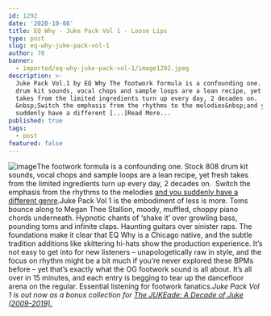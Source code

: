 ```yaml
---
id: 1292
date: '2020-10-08'
title: EQ Why - Juke Pack Vol 1 - Loose Lips
type: post
slug: eq-why-juke-pack-vol-1
author: 70
banner:
  - imported/eq-why-juke-pack-vol-1/image1292.jpeg
description: >-
  Juke Pack Vol.1 by EQ Why The footwork formula is a confounding one. Stock 808
  drum kit sounds, vocal chops and sample loops are a lean recipe, yet fresh
  takes from the limited ingredients turn up every day, 2 decades on.
  &nbsp;Switch the emphasis from the rhythms to the melodies&nbsp;and you
  suddenly have a different [...]Read More...
published: true
tags:
  - post
featured: false
---
```

![image](../imported/eq-why-juke-pack-vol-1/image1292.jpeg)The footwork formula is a confounding one. Stock 808 drum kit sounds, vocal chops and sample loops are a lean recipe, yet fresh takes from the limited ingredients turn up every day, 2 decades on.  Switch the emphasis from the rhythms to the melodies [and you suddenly have a different genre](https://www.youtube.com/watch?v=REmZhFKmOmo).Juke Pack Vol 1 is the embodiment of less is more. Toms bounce along to Megan Thee Stallion, moody, muffled, choppy piano chords underneath. Hypnotic chants of ‘shake it’ over growling bass, pounding toms and infinite claps. Haunting guitars over sinister raps. The foundations make it clear that EQ Why is a Chicago native, and the subtle tradition additions like skittering hi-hats show the production experience. It’s not easy to get into for new listeners – unapologetically raw in style, and the focus on rhythm might be a bit much if you’re never explored these BPMs before – yet that’s exactly what the OG footwork sound is all about. It’s all over in 15 minutes, and each entry is begging to tear up the dancefloor arena on the regular. Essential listening for footwork fanatics._Juke Pack Vol 1 is out now as a bonus collection for [The JUKEade: A Decade of Juke (2009-2019).](https://eqwhy.bandcamp.com/album/the-jukeade-a-decade-of-juke-2009-2019)_